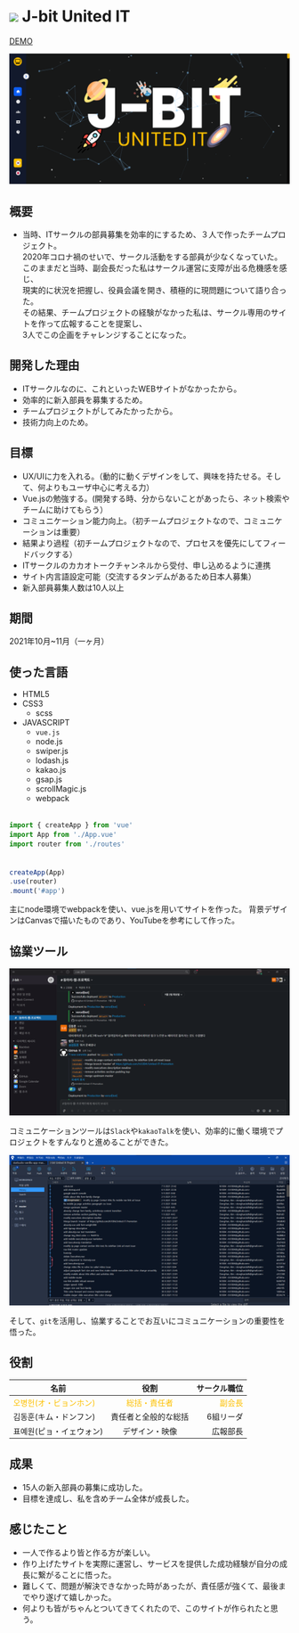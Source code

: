 # <img src="https://united-it.vercel.app/caf7accdf11aa3b4df0c09b9b342e120.png" style="width:25px" /> J-bit United IT

<a href="https://united-it.vercel.app/#/" target="_blank" style="fontSize:50px">DEMO</a>

![screenshot](./src/assets/readme/screenshot.png)

## 概要
- 当時、ITサークルの部員募集を効率的にするため、３人で作ったチームプロジェクト。<br/>
2020年コロナ禍のせいで、サークル活動をする部員が少なくなっていた。<br/>
  このままだと当時、副会長だった私はサークル運営に支障が出る危機感を感じ、<br/>
  現実的に状況を把握し、役員会議を開き、積極的に現問題について語り合った。<br/>
  その結果、チームプロジェクトの経験がなかった私は、サークル専用のサイトを作って広報することを提案し、<br/>
  3人でこの企画をチャレンジすることになった。
  
## 開発した理由
- ITサークルなのに、これといったWEBサイトがなかったから。
- 効率的に新入部員を募集するため。
- チームプロジェクトがしてみたかったから。
- 技術力向上のため。

## 目標
- UX/UIに力を入れる。（動的に動くデザインをして、興味を持たせる。そして、何よりもユーザ中心に考える力）
- Vue.jsの勉強する。(開発する時、分からないことがあったら、ネット検索やチームに助けてもらう）
- コミュニケーション能力向上。（初チームプロジェクトなので、コミュニケーションは重要）
- 結果より過程（初チームプロジェクトなので、プロセスを優先にしてフィードバックする）
- ITサークルのカカオトークチャンネルから受付、申し込めるように連携
- サイト内言語設定可能（交流するタンデムがあるため日本人募集）
- 新入部員募集人数は10人以上

## 期間
2021年10月~11月（一ヶ月）

## 使った言語
- HTML5
- CSS3
    - scss
- JAVASCRIPT
    - `vue.js`
    - node.js
    - swiper.js
    - lodash.js
    - kakao.js 
    - gsap.js
    - scrollMagic.js
    - webpack

```javascript

import { createApp } from 'vue'
import App from './App.vue'
import router from './routes'


createApp(App)
.use(router)
.mount('#app')

```
主にnode環境でwebpackを使い、vue.jsを用いてサイトを作った。
背景デザインはCanvasで描いたものであり、YouTubeを参考にして作った。

## 協業ツール
![Slack](./src/assets/readme/Slack.png)

コミュニケーションツールは`Slack`や`kakaoTalk`を使い、効率的に働く環境でプロジェクトをすんなりと進めることができた。

![Slack](./src/assets/readme/Sourcetree.png)

そして、`git`を活用し、協業することでお互いにコミュニケーションの重要性を悟った。

## 役割
名前 | 役割 | サークル職位
--|:--:|--:
<span style="color:#fdc000">오병헌(オ・ビョンホン)</span>|<span style="color:#fdc000">総括・責任者</sapn>| <span style="color:#fdc000">副会長</span>
김동훈(キム・ドンフン) | 責任者と全般的な総括 | 6組リーダ
표예원(ピョ・イェウォン) | デザイン・映像 | 広報部長

## 成果
- 15人の新入部員の募集に成功した。
- 目標を達成し、私を含めチーム全体が成長した。

## 感じたこと
- 一人で作るより皆と作る方が楽しい。
- 作り上げたサイトを実際に運営し、サービスを提供した成功経験が自分の成長に繋がることに悟った。
- 難しくて、問題が解決できなかった時があったが、責任感が強くて、最後までやり遂げて嬉しかった。
- 何よりも皆がちゃんとついてきてくれたので、このサイトが作られたと思う。




